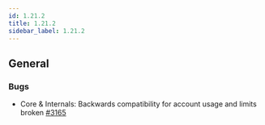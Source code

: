 ```yaml
---
id: 1.21.2
title: 1.21.2
sidebar_label: 1.21.2
---
```


## General

### Bugs

-   Core & Internals: Backwards compatibility for account usage and
    limits broken [\#3165](https://github.com/rucio/rucio/issues/3165)
